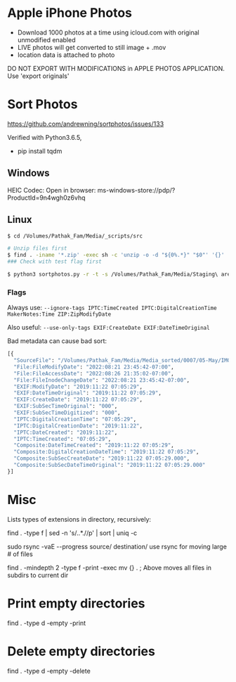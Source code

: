 # Apple iPhone Photos

- Download 1000 photos at a time using icloud.com with original unmodified enabled
- LIVE photos will get converted to still image + .mov
- location data is attached to photo

DO NOT EXPORT WITH MODIFICATIONS in APPLE PHOTOS APPLICATION. Use 'export originals'

# Sort Photos

https://github.com/andrewning/sortphotos/issues/133

Verified with Python3.6.5, 
- pip install tqdm

## Windows

HEIC Codec: 
    Open in browser: ms-windows-store://pdp/?ProductId=9n4wgh0z6vhq

## Linux

```bash
$ cd /Volumes/Pathak_Fam/Media/_scripts/src

# Unzip files first
$ find . -iname '*.zip' -exec sh -c 'unzip -o -d "${0%.*}" "$0"' '{}' ';'
### Check with test flag first

$ python3 sortphotos.py -r -t -s /Volumes/Pathak_Fam/Media/Staging\ area\ for\ unsorted/Niral\ iPhone\ Photos\ v2 /Volumes/Pathak_Fam/Media/Media_sorted --ignore-tags IPTC:TimeCreated IPTC:DigitalCreationTime MakerNotes:Time ZIP:ZipModifyDate


```

### Flags

Always use:
`--ignore-tags IPTC:TimeCreated IPTC:DigitalCreationTime MakerNotes:Time ZIP:ZipModifyDate`

Also useful:
`--use-only-tags EXIF:CreateDate EXIF:DateTimeOriginal`

Bad metadata can cause bad sort:
```python
[{
  "SourceFile": "/Volumes/Pathak_Fam/Media/Media_sorted/0007/05-May/IMG_6304.JPG",
  "File:FileModifyDate": "2022:08:21 23:45:42-07:00",
  "File:FileAccessDate": "2022:08:26 21:35:02-07:00",
  "File:FileInodeChangeDate": "2022:08:21 23:45:42-07:00",
  "EXIF:ModifyDate": "2019:11:22 07:05:29",
  "EXIF:DateTimeOriginal": "2019:11:22 07:05:29",
  "EXIF:CreateDate": "2019:11:22 07:05:29",
  "EXIF:SubSecTimeOriginal": "000",
  "EXIF:SubSecTimeDigitized": "000",
  "IPTC:DigitalCreationTime": "07:05:29",
  "IPTC:DigitalCreationDate": "2019:11:22",
  "IPTC:DateCreated": "2019:11:22",
  "IPTC:TimeCreated": "07:05:29",
  "Composite:DateTimeCreated": "2019:11:22 07:05:29",
  "Composite:DigitalCreationDateTime": "2019:11:22 07:05:29",
  "Composite:SubSecCreateDate": "2019:11:22 07:05:29.000",
  "Composite:SubSecDateTimeOriginal": "2019:11:22 07:05:29.000"
}]
```

# Misc

Lists types of extensions in directory, recursively:

find . -type f | sed -n 's/..*\.//p' | sort | uniq -c


sudo rsync -vaE --progress source/ destination/
    use rsync for moving large # of files


find . -mindepth 2 -type f -print -exec mv {} . \;
    Above moves all files in subdirs to current dir

# Print empty directories
find . -type d -empty -print
# Delete empty directories
find . -type d -empty -delete